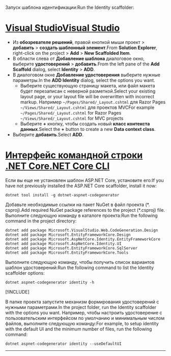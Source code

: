 <span data-ttu-id="42610-101">Запуск шаблона идентификации:</span><span class="sxs-lookup"><span data-stu-id="42610-101">Run the Identity scaffolder:</span></span>

# <a name="visual-studiotabvisual-studio"></a>[<span data-ttu-id="42610-102">Visual Studio</span><span class="sxs-lookup"><span data-stu-id="42610-102">Visual Studio</span></span>](#tab/visual-studio)

* <span data-ttu-id="42610-103">Из **обозревателе решений**, правой кнопкой мыши проект > **добавить** > **создать шаблонный элемент**.</span><span class="sxs-lookup"><span data-stu-id="42610-103">From **Solution Explorer**, right-click on the project > **Add** > **New Scaffolded Item**.</span></span>
* <span data-ttu-id="42610-104">В области слева от **Добавление шаблона** диалоговое окно, выберите **удостоверений** > **добавить**.</span><span class="sxs-lookup"><span data-stu-id="42610-104">From the left pane of the **Add Scaffold** dialog, select **Identity** > **ADD**.</span></span>
* <span data-ttu-id="42610-105">В диалоговом окне **Добавление удостоверения** выберите нужные параметры.</span><span class="sxs-lookup"><span data-stu-id="42610-105">In the **ADD Identity** dialog, select the options you want.</span></span>
  * <span data-ttu-id="42610-106">Выберите существующую страницу макета, или файл макета будет перезаписан с неверной разметкой.</span><span class="sxs-lookup"><span data-stu-id="42610-106">Select your existing layout page, or your layout file will be overwritten with incorrect markup.</span></span> <span data-ttu-id="42610-107">Например `~/Pages/Shared/_Layout.cshtml` для Razor Pages `~/Views/Shared/_Layout.cshtml` для проектов MVC</span><span class="sxs-lookup"><span data-stu-id="42610-107">For example `~/Pages/Shared/_Layout.cshtml` for Razor Pages `~/Views/Shared/_Layout.cshtml` for MVC projects</span></span>
  * <span data-ttu-id="42610-108">Выберите **+** кнопку, чтобы создать новый **класс контекста данных**.</span><span class="sxs-lookup"><span data-stu-id="42610-108">Select the **+** button to create a new **Data context class**.</span></span>
* <span data-ttu-id="42610-109">Выберите **добавить**.</span><span class="sxs-lookup"><span data-stu-id="42610-109">Select **ADD**.</span></span>

# <a name="net-core-clitabnetcore-cli"></a>[<span data-ttu-id="42610-110">Интерфейс командной строки .NET Core</span><span class="sxs-lookup"><span data-stu-id="42610-110">.NET Core CLI</span></span>](#tab/netcore-cli)

<span data-ttu-id="42610-111">Если вы еще не установлен шаблон ASP.NET Core, установите его:</span><span class="sxs-lookup"><span data-stu-id="42610-111">If you have not previously installed the ASP.NET Core scaffolder, install it now:</span></span>

```dotnetcli
dotnet tool install -g dotnet-aspnet-codegenerator
```

<span data-ttu-id="42610-112">Добавьте необходимые ссылки на пакет NuGet в файл проекта (\*. csproj).</span><span class="sxs-lookup"><span data-stu-id="42610-112">Add required NuGet package references to the project (\*.csproj) file.</span></span> <span data-ttu-id="42610-113">Выполните следующую команду в каталоге проекта:</span><span class="sxs-lookup"><span data-stu-id="42610-113">Run the following command in the project directory:</span></span>

```dotnetcli
dotnet add package Microsoft.VisualStudio.Web.CodeGeneration.Design
dotnet add package Microsoft.EntityFrameworkCore.Design
dotnet add package Microsoft.AspNetCore.Identity.EntityFrameworkCore
dotnet add package Microsoft.AspNetCore.Identity.UI
dotnet add package Microsoft.EntityFrameworkCore.SqlServer
dotnet add package Microsoft.EntityFrameworkCore.Tools
```

<span data-ttu-id="42610-114">Выполните следующую команду, чтобы получить список вариантов шаблон удостоверений:</span><span class="sxs-lookup"><span data-stu-id="42610-114">Run the following command to list the Identity scaffolder options:</span></span>

```dotnetcli
dotnet aspnet-codegenerator identity -h
```

[!INCLUDE[](~/includes/scaffoldTFM.md)]

<span data-ttu-id="42610-115">В папке проекта запустите механизм формирования удостоверений с нужными параметрами.</span><span class="sxs-lookup"><span data-stu-id="42610-115">In the project folder, run the Identity scaffolder with the options you want.</span></span> <span data-ttu-id="42610-116">Например, чтобы настроить удостоверение с пользовательским интерфейсом по умолчанию и минимальным числом файлов, выполните следующую команду:</span><span class="sxs-lookup"><span data-stu-id="42610-116">For example, to setup identity with the default UI and the minimum number of files, run the following command:</span></span>

```dotnetcli
dotnet aspnet-codegenerator identity --useDefaultUI
```

---
